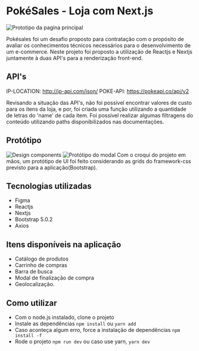 # PokéSales - Loja com Next.js
![Prototipo da pagina principal](https://i.imgur.com/q7GkgMV.png)

Pokésales foi um desafio proposto para contratação com o propósito de avaliar os conhecimentos técnicos necessários para o desenvolvimento de um e-commerce. Neste projeto foi proposto a utilização de Reactjs e Nextjs juntamente à duas API's para a renderização front-end.

## API's

IP-LOCATION: http://ip-api.com/json/
POKE-API: https://pokeapi.co/api/v2

Revisando a situação das API's, não foi possível encontrar valores de custo para os itens da loja, e por, foi criada uma função utilizando a quantidade de letras do 'name' de cada item.
Foi possível realizar algumas filtragens do conteúdo utilizando paths disponibilizados nas documentações.

## Protótipo
![Design components](https://i.imgur.com/OSLlNpk.png)
![Protótipo do modal](https://i.imgur.com/tLlsfo4.png)
Com o croqui do projeto em mãos, um protótipo de UI foi feito considerando as grids do framework-css previsto para a aplicação(Bootstrap). 

## Tecnologias utilizadas
 - Figma
 - Reactjs
 - Nextjs
 - Bootstrap 5.0.2
 - Axios

## Itens disponíveis na aplicação

 - Catálogo de produtos
 - Carrinho de compras
 - Barra de busca
 - Modal de finalização de compra
 - Geolocalização.

## Como utilizar

 - Com o node.js instalado, clone o projeto
 - Instale as dependências `npm install` ou `yarn add`
 - Caso aconteça algum erro, force a instalação de dependências `npm install -f`
 - Rode o projeto `npm run dev` ou caso use yarn, `yarn dev`
